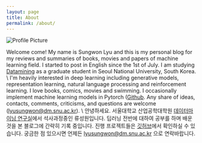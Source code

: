 ```yaml
---
layout: page
title: About
permalink: /about/
---
```


<img src="{{ site.baseurl }}/assets/profile-placeholder.gif" title="Profile Picture" class="profile">

Welcome come! My name is Sungwon Lyu and this is my personal blog for my reviews and summaries of books, movies and papers of machine learning field. I started to post in English since the 1st of July. I am studying [Datamining]("http://dm.snu.ac.kr") as a graduate student in Seoul National University, South Korea. \\
I'm heavily interested in deep learning including generative models, representation learning, natural language processing and reinforcement learning. I love books, comics, movies and swimming. I occasionally implement machine learning models in Pytorch ([Github](http://github.com/lyusungwon). Any share of ideas, contacts, comments, criticisms, and questions are welcome (lyusungwon@dm.snu.ac.kr). 
\\
안녕하세요. 서울대학교 산업공학대학원 [데이터마이닝 연구실]("http://dm.snu.ac.kr")에서 석사과정중인 류성원입니다. 딥러닝 전반에 대하여 공부를 하며 배운 것을 본 블로그에 간략히 기록 중입니다. 진행 프로젝트들은 [깃허브](http://github.com/lyusungwon)에서 확인하실 수 있습니다. 궁금한 점 있으시면 언제든 lyusungwon@dm.snu.ac.kr 으로 연락바랍니다. 